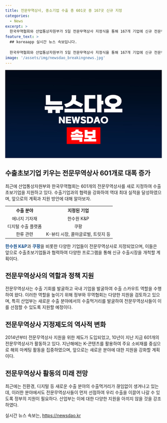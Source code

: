 ```yaml
---
title: 전문무역상사, 중소기업 수출 총 601곳 중 167곳 신규 지정
categories:
  - News
excerpt: >
  한국무역협회와 산업통상자원부가 5일 전문무역상사 지정식을 통해 167개 기업에 신규 전문무역상사 지정서를 수여했다. 수출초보기업과의 협력으로 대행수출액 72억 달러를 기록한 전문무역상사들은 탄소중립, 디지털전환, 한류 분야에서 영입을 강화했으며, 이번 지정식으로 전체 전문무역상사는 601개가 됐다. 새로운 지원채널이나 프로그램을 통해 개척을 모색하며, 정부는 전문무역상사가 다양한 지원을 받을 수 있도록 지원할 계획이다.
feature_text: >
  ## koreaapp 실시간 뉴스 속보입니다.

  한국무역협회와 산업통상자원부가 5일 전문무역상사 지정식을 통해 167개 기업에 신규 전문무역상사 지정서를 수여했다. 수출초보기업과의 협력으로 대행수출액 72억 달러를 기록한 전문무역상사들은 탄소중립, 디지털전환, 한류 분야에서 영입을 강화했으며, 이번 지정식으로 전체 전문무역상사는 601개가 됐다. 새로운 지원채널이나 프로그램을 통해 개척을 모색하며, 정부는 전문무역상사가 다양한 지원을 받을 수 있도록 지원할 계획이다.
image: '/assets/img/newsdao_breakingnews.jpg'
---
```


<p><img src="/assets/img/newsdao_breakingnews.jpg" alt="koreaapp 속보" /></p>

<h2 data-ke-size="size26">수출초보기업 키우는 전문무역상사 601개로 대폭 증가</h2>

<p data-ke-size="size16">최근에 산업통상자원부와 한국무역협회는 601개의 전문무역상사를 새로 지정하여 수출초보기업을 지원하고 있다. 수출기업과의 협력을 강화하여 역대 최대 실적을 달성하였으며, 앞으로의 계획과 지원 방안에 대해 알아보자.</p>

<table>
    <tr>
        <th style="text-align: center;">수출 분야</th>
        <th style="text-align: center;">지정된 기업</th>
    </tr>
    <tr>
        <td style="text-align: center;">에너지 기자재</td>
        <td style="text-align: center;">한수원 K&P</td>
    </tr>
    <tr>
        <td style="text-align: center;">디지털 수출 플랫폼</td>
        <td style="text-align: center;">쿠팡</td>
    </tr>
    <tr>
        <td style="text-align: center;">한류 관련</td>
        <td style="text-align: center;">K-뷰티 시장, 콜마글로벌, 트릿지 등</td>
    </tr>
</table>

<p data-ke-size="size16"><b><span style="color: #1a5490;">한수원 K&P</span></b>과 <b><span style="color: #1a5490;">쿠팡</span></b>을 비롯한 다양한 기업들이 전문무역상사로 지정되었으며, 이들은 앞으로 수출초보기업들과 협력하여 다양한 프로그램을 통해 신규 수출시장을 개척할 계획이다.</p>

<h2 data-ke-size="size26">전문무역상사의 역할과 정책 지원</h2>

<p data-ke-size="size16">전문무역상사는 수출 기회를 발굴하고 국내 기업을 발굴하여 수출 스카우트 역할을 수행하여 왔다. 이러한 역할을 높이기 위해 정부와 무역협회는 다양한 지원을 검토하고 있으며, 특히 산업부는 새로운 수출 분야에서의 수출먹거리를 발굴하여 전문무역상사들이 이를 선점할 수 있도록 지원할 예정이다.</p>

<h2 data-ke-size="size26">전문무역상사 지정제도의 역사적 변화</h2>

<p data-ke-size="size16">2014년부터 전문무역상사 지원을 위한 제도가 도입되었고, 10년이 지난 지금 601개의 전문무역상사가 활동하고 있다. 지난해에는 K-콘텐츠를 활용하여 주요 소비재를 중심으로 해외 마케팅 활동을 집중하였으며, 앞으로는 새로운 분야에 대한 지원을 강화할 계획이다.</p>

<h2 data-ke-size="size26">전문무역상사 활동의 미래 전망</h2>

<p data-ke-size="size16">최근에는 친환경, 디지털 등 새로운 수출 분야의 수출먹거리가 끊임없이 생겨나고 있는데, 이러한 분야에서도 전문무역상사들이 먼저 선점하여 우리 수출을 이끌어 나갈 수 있도록 정부의 지원이 필요하다. 산업부는 이에 대한 다양한 지원을 아끼지 않을 것을 강조하였다.</p>
실시간 뉴스 속보는, <a href="https://newsdao.kr" rel="dofollow">https://newsdao.kr</a>


